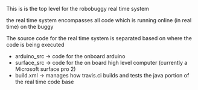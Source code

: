 This is is the top level for the robobuggy real time system 

the real time system encompasses all code which is running online (in real time) on the buggy 

The source code for the real time system is separated based on where the code is being executed 
* arduino_src  -> code for the onboard arduino 
* surface_src -> code for the on board high level computer (currently a Microsoft surface pro 2)
* build.xml -> manages how travis.ci builds and tests the java portion of the real time code base

